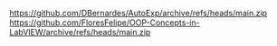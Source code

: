https://github.com/DBernardes/AutoExp/archive/refs/heads/main.zip
https://github.com/FloresFelipe/OOP-Concepts-in-LabVIEW/archive/refs/heads/main.zip
